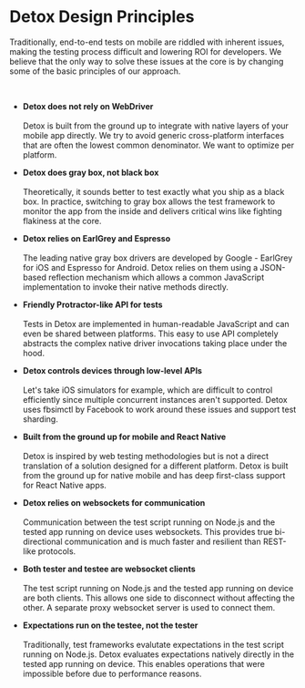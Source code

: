 # Detox Design Principles

Traditionally, end-to-end tests on mobile are riddled with inherent issues, making the testing process difficult and lowering ROI for developers. We believe that the only way to solve these issues at the core is by changing some of the basic principles of our approach.

<br>

* **Detox does not rely on WebDriver**<br><br>Detox is built from the ground up to integrate with native layers of your mobile app directly. We try to avoid generic cross-platform interfaces that are often the lowest common denominator. We want to optimize per platform.

* **Detox does gray box, not black box**<br><br>Theoretically, it sounds better to test exactly what you ship as a black box. In practice, switching to gray box allows the test framework to monitor the app from the inside and delivers critical wins like fighting flakiness at the core.

* **Detox relies on EarlGrey and Espresso**<br><br>The leading native gray box drivers are developed by Google - EarlGrey for iOS and Espresso for Android. Detox relies on them using a JSON-based reflection mechanism which allows a common JavaScript implementation to invoke their native methods directly.

* **Friendly Protractor-like API for tests**<br><br>Tests in Detox are implemented in human-readable JavaScript and can even be shared between platforms. This easy to use API completely abstracts the complex native driver invocations taking place under the hood.

* **Detox controls devices through low-level APIs**<br><br>Let's take iOS simulators for example, which are difficult to control efficiently since multiple concurrent instances aren't supported. Detox uses fbsimctl by Facebook to work around these issues and support test sharding.

* **Built from the ground up for mobile and React Native**<br><br>Detox is inspired by web testing methodologies but is not a direct translation of a solution designed for a different platform. Detox is built from the ground up for native mobile and has deep first-class support for React Native apps.

* **Detox relies on websockets for communication**<br><br>Communication between the test script running on Node.js and the tested app running on device uses websockets. This provides true bi-directional communication and is much faster and resilient than REST-like protocols.

* **Both tester and testee are websocket clients**<br><br>The test script running on Node.js and the tested app running on device are both clients. This allows one side to disconnect without affecting the other. A separate proxy websocket server is used to connect them.

* **Expectations run on the testee, not the tester**<br><br>Traditionally, test frameworks evalutate expectations in the test script running on Node.js. Detox evaluates expectations natively directly in the tested app running on device. This enables operations that were impossible before due to performance reasons.
